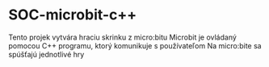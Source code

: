 # SOC-microbit-c++

Tento projek vytvára hraciu skrinku z micro:bitu
Microbit je ovládaný pomocou C++ programu, ktorý komunikuje s používateľom 
Na micro:bite sa spúšťajú jednotlivé hry
